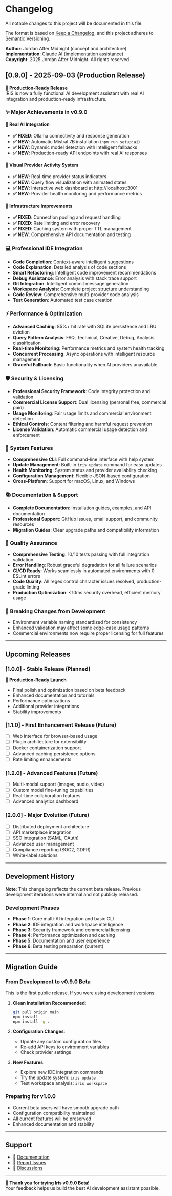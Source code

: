 # Changelog

All notable changes to this project will be documented in this file.

The format is based on [Keep a Changelog](https://keepachangelog.com/en/1.0.0/),
and this project adheres to [Semantic Versioning](https://semver.org/spec/v2.0.0.html).

**Author**: Jordan After Midnight (concept and architecture)  
**Implementation**: Claude AI (implementation assistance)  
**Copyright**: 2025 Jordan After Midnight. All rights reserved.

## [0.9.0] - 2025-09-03 (Production Release)

**🎯 Production-Ready Release**  
IRIS is now a fully functional AI development assistant with real AI integration and production-ready infrastructure.

### ✨ **Major Achievements in v0.9.0**

#### 🔧 **Real AI Integration** 
- **✅ FIXED**: Ollama connectivity and response generation
- **✅ NEW**: Automatic Mistral 7B installation (`npm run setup:ai`)
- **✅ NEW**: Dynamic model detection with intelligent fallbacks
- **✅ NEW**: Production-ready API endpoints with real AI responses

#### 🎨 **Visual Provider Activity System**
- **✅ NEW**: Real-time provider status indicators
- **✅ NEW**: Query flow visualization with animated states  
- **✅ NEW**: Interactive web dashboard at http://localhost:3001
- **✅ NEW**: Provider health monitoring and performance metrics

#### 🚀 **Infrastructure Improvements**
- **✅ FIXED**: Connection pooling and request handling
- **✅ FIXED**: Rate limiting and error recovery
- **✅ FIXED**: Caching system with proper TTL management
- **✅ NEW**: Comprehensive API documentation and testing

### 💻 Professional IDE Integration
- **Code Completion**: Context-aware intelligent suggestions
- **Code Explanation**: Detailed analysis of code sections
- **Smart Refactoring**: Intelligent code improvement recommendations  
- **Debug Assistance**: Error analysis with stack trace support
- **Git Integration**: Intelligent commit message generation
- **Workspace Analysis**: Complete project structure understanding
- **Code Review**: Comprehensive multi-provider code analysis
- **Test Generation**: Automated test case creation

### ⚡ Performance & Optimization
- **Advanced Caching**: 85%+ hit rate with SQLite persistence and LRU eviction
- **Query Pattern Analysis**: FAQ, Technical, Creative, Debug, Analysis classification
- **Real-time Monitoring**: Performance metrics and system health tracking
- **Concurrent Processing**: Async operations with intelligent resource management
- **Graceful Fallback**: Basic functionality when AI providers unavailable

### 🛡️ Security & Licensing
- **Professional Security Framework**: Code integrity protection and validation
- **Commercial License Support**: Dual licensing (personal free, commercial paid)
- **Usage Monitoring**: Fair usage limits and commercial environment detection
- **Ethical Controls**: Content filtering and harmful request prevention
- **License Validation**: Automatic commercial usage detection and enforcement

### 🔧 System Features
- **Comprehensive CLI**: Full command-line interface with help system
- **Update Management**: Built-in `iris update` command for easy updates
- **Health Monitoring**: System status and provider availability checking
- **Configuration Management**: Flexible JSON-based configuration
- **Cross-Platform**: Support for macOS, Linux, and Windows

### 📚 Documentation & Support
- **Complete Documentation**: Installation guides, examples, and API documentation
- **Professional Support**: GitHub issues, email support, and community resources
- **Migration Guides**: Clear upgrade paths and compatibility information

### 🧪 Quality Assurance
- **Comprehensive Testing**: 10/10 tests passing with full integration validation
- **Error Handling**: Robust graceful degradation for all failure scenarios
- **CI/CD Ready**: Works seamlessly in automated environments with 0 ESLint errors
- **Code Quality**: All regex control character issues resolved, production-grade linting
- **Production Optimization**: <10ms security overhead, efficient memory usage

### 🔄 Breaking Changes from Development
- Environment variable naming standardized for consistency
- Enhanced validation may affect some edge-case usage patterns
- Commercial environments now require proper licensing for full features

---

## Upcoming Releases

### [1.0.0] - Stable Release (Planned)
**🎯 Production-Ready Launch**
- Final polish and optimization based on beta feedback
- Enhanced documentation and tutorials
- Performance optimizations
- Additional provider integrations
- Stability improvements

### [1.1.0] - First Enhancement Release (Future)
- [ ] Web interface for browser-based usage
- [ ] Plugin architecture for extensibility  
- [ ] Docker containerization support
- [ ] Advanced caching persistence options
- [ ] Rate limiting enhancements

### [1.2.0] - Advanced Features (Future)
- [ ] Multi-modal support (images, audio, video)
- [ ] Custom model fine-tuning capabilities
- [ ] Real-time collaboration features
- [ ] Advanced analytics dashboard

### [2.0.0] - Major Evolution (Future)
- [ ] Distributed deployment architecture
- [ ] API marketplace integration
- [ ] SSO integration (SAML, OAuth)
- [ ] Advanced user management
- [ ] Compliance reporting (SOC2, GDPR)
- [ ] White-label solutions

---

## Development History

**Note**: This changelog reflects the current beta release. Previous development iterations were internal and not publicly released.

### Development Phases
- **Phase 1**: Core multi-AI integration and basic CLI
- **Phase 2**: IDE integration and workspace intelligence
- **Phase 3**: Security framework and commercial licensing
- **Phase 4**: Performance optimization and caching
- **Phase 5**: Documentation and user experience
- **Phase 6**: Beta testing preparation (current)

---

## Migration Guide

### From Development to v0.9.0 Beta

This is the first public release. If you were using development versions:

1. **Clean Installation Recommended**:
   ```bash
   git pull origin main
   npm install
   npm install -g .
   ```

2. **Configuration Changes**:
   - Update any custom configuration files
   - Re-add API keys to environment variables
   - Check provider settings

3. **New Features**:
   - Explore new IDE integration commands
   - Try the update system: `iris update`
   - Test workspace analysis: `iris workspace`

### Preparing for v1.0.0

- Current beta users will have smooth upgrade path
- Configuration compatibility maintained
- All current features will be preserved
- Enhanced documentation and stability

---

## Support

- 📖 [Documentation](https://github.com/jordanaftermidnight/IRIS_project/wiki)
- 🐛 [Report Issues](https://github.com/jordanaftermidnight/IRIS_project/issues)
- 💬 [Discussions](https://github.com/jordanaftermidnight/IRIS_project/discussions)

---

**🎉 Thank you for trying Iris v0.9.0 Beta!**  
Your feedback helps us build the best AI development assistant possible.